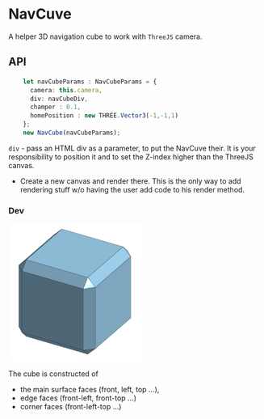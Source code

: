 # NavCuve

A helper 3D navigation cube to work with `ThreeJS` camera.

## API

```ts
    let navCubeParams : NavCubeParams = {
      camera: this.camera,
      div: navCubeDiv,
      champer : 0.1,
      homePosition : new THREE.Vector3(-1,-1,1)
    };
    new NavCube(navCubeParams);
```

`div` - pass an HTML div as a parameter, to put the NavCuve their. It is your responsibility to position it and to set the Z-index higher than the ThreeJS canvas.

- Create a new canvas and render there. This is the only way to add rendering stuff w/o having the user add code to his render method.





### Dev

<img src="./images/navcube.PNG" alt="image" style="zoom:33%;" />

The cube is constructed of

* the main surface faces (front, left, top ...), 
* edge faces (front-left, front-top ...)
* corner faces (front-left-top ...)